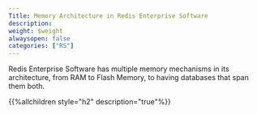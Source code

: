 ```yaml
---
Title: Memory Architecture in Redis Enterprise Software
description: 
weight: $weight
alwaysopen: false
categories: ["RS"]
---
```

Redis Enterprise Software has multiple memory mechanisms in its
architecture, from RAM to Flash Memory, to having databases that span
them both.

{{%allchildren style="h2" description="true"%}}